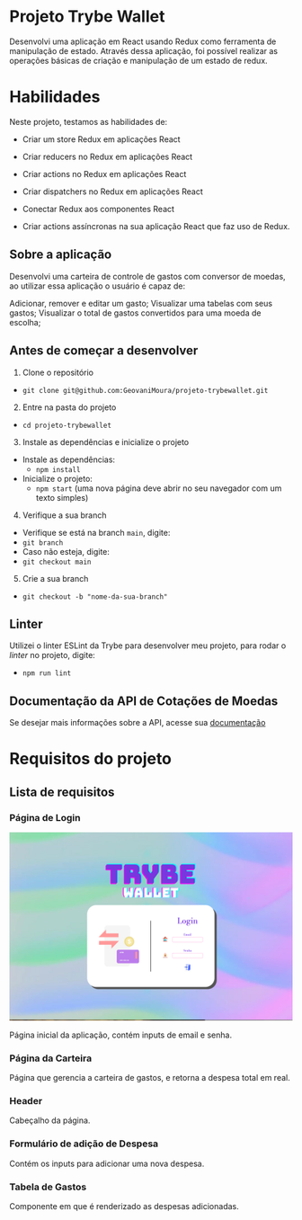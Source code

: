 
# Projeto Trybe Wallet

Desenvolvi uma aplicação em React usando Redux como ferramenta de manipulação de estado. Através dessa aplicação, foi possível realizar as operações básicas de criação e manipulação de um estado de redux.

# Habilidades

Neste projeto, testamos as habilidades de:

- Criar um store Redux em aplicações React

- Criar reducers no Redux em aplicações React

- Criar actions no Redux em aplicações React

- Criar dispatchers no Redux em aplicações React

- Conectar Redux aos componentes React

- Criar actions assíncronas na sua aplicação React que faz uso de Redux.

## Sobre a aplicação

Desenvolvi uma carteira de controle de gastos com conversor de moedas, ao utilizar essa aplicação o usuário é capaz de:

Adicionar, remover e editar um gasto;
Visualizar uma tabelas com seus gastos;
Visualizar o total de gastos convertidos para uma moeda de escolha;

## Antes de começar a desenvolver
1. Clone o repositório

- `git clone git@github.com:GeovaniMoura/projeto-trybewallet.git`

2. Entre na pasta do projeto

- `cd projeto-trybewallet`

3. Instale as dependências e inicialize o projeto

- Instale as dependências:
  - `npm install`
- Inicialize o projeto:
  - `npm start` (uma nova página deve abrir no seu navegador com um texto simples)

4. Verifique a sua branch

- Verifique se está na branch `main`, digite:
 - `git branch`
- Caso não esteja, digite:
 - `git checkout main`

5. Crie a sua branch

- `git checkout -b "nome-da-sua-branch"`

## Linter
Utilizei o linter ESLint da Trybe para desenvolver meu projeto, para rodar o _linter_ no projeto, digite:

- `npm run lint`

## Documentação da API de Cotações de Moedas
Se desejar mais informações sobre a API, acesse sua [documentação](https://docs.awesomeapi.com.br/api-de-moedas)

# Requisitos do projeto

## Lista de requisitos

### Página de Login

<img src="./images/LOGIN.png" alt="Página Inicial">

Página inicial da aplicação, contém inputs de email e senha. 

### Página da Carteira

Página que gerencia a carteira de gastos, e retorna a despesa total em real.

### Header

Cabeçalho da página.

### Formulário de adição de Despesa

Contém os inputs para adicionar uma nova despesa.

### Tabela de Gastos

Componente em que é renderizado as despesas adicionadas.

